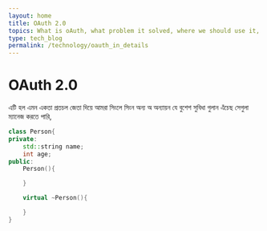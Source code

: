 ```yaml
---
layout: home
title: OAuth 2.0
topics: What is oAuth, what problem it solved, where we should use it, how we should user it, misconceptions about oauth, and the core concepts of oauth. 
type: tech_blog
permalink: /technology/oauth_in_details
---
```


# OAuth 2.0 
এটি হল এমন একতা প্রতচল জেতা দিয়ে আমরা সিংলে সিংন অন্য অ অন্যায়ন যে বুশেশ সুবিধা গুলান এঁচেছ সেগুলা ম্যানেজ করতে পারি, 

```c++
class Person{
private: 
    std::string name;
    int age; 
public: 
    Person(){

    }

    virtual ~Person(){

    }
}
```

